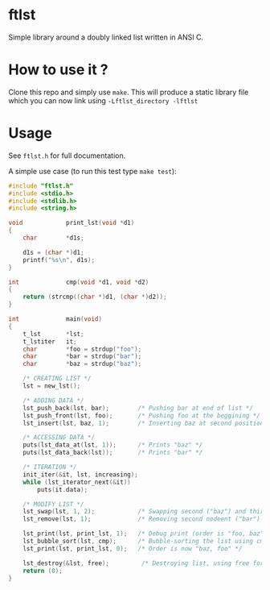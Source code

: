 # ftlst
Simple library around a doubly linked list written in ANSI C.

# How to use it ?
Clone this repo and simply use `make`. This will produce a static library file which you can now link using `-Lftlst_directory -lftlst`

# Usage
See `ftlst.h` for full documentation.

A simple use case  (to run this test type ```make test```):

```c
#include "ftlst.h"
#include <stdio.h>
#include <stdlib.h>
#include <string.h>

void            print_lst(void *d1)
{
    char        *d1s;

    d1s = (char *)d1;
    printf("%s\n", d1s);
}

int             cmp(void *d1, void *d2)
{
    return (strcmp((char *)d1, (char *)d2));
}

int             main(void)
{
    t_lst       *lst;
    t_lstiter   it;
    char        *foo = strdup("foo");
    char        *bar = strdup("bar");
    char        *baz = strdup("baz");

    /* CREATING LIST */
    lst = new_lst();

    /* ADDING DATA */
    lst_push_back(lst, bar);        /* Pushing bar at end of list */
    lst_push_front(lst, foo);       /* Pushing foo at the beggining */
    lst_insert(lst, baz, 1);        /* Inserting baz at second position */

    /* ACCESSING DATA */
    puts(lst_data_at(lst, 1));      /* Prints "baz" */
    puts(lst_data_back(lst));       /* Prints "bar" */

    /* ITERATION */
    init_iter(&it, lst, increasing);
    while (lst_iterator_next(&it))
        puts(it.data);

    /* MODIFY LIST */
    lst_swap(lst, 1, 2);            /* Swapping second ("baz") and third ("bar") nodeent */
    lst_remove(lst, 1);             /* Removing second nodeent ("bar") */

    lst_print(lst, print_lst, 1);   /* Debug print (order is "foo, baz") */
    lst_bubble_sort(lst, cmp);      /* Bubble-sorting the list using cmp */
    lst_print(lst, print_lst, 0);   /* Order is now "baz, foo" */

    lst_destroy(&lst, free);         /* Destroying list, using free for data */
    return (0);
}
```

